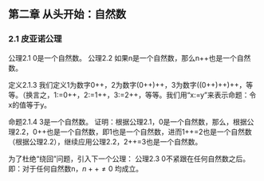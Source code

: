 ## 第二章 从头开始：自然数

### 2.1 皮亚诺公理

公理2.1 0是一个自然数。
公理2.2 如果n是一个自然数，那么n++也是一个自然数。

定义2.1.3 我们定义1为数字0++，2为数字(0++)++，3为数字((0++)++)++，等等。（换言之，1:=0++，2:=1++，3:=2++，等等。我们用“x:=y”来表示命题：令x的值等于y。

命题2.1.4 3是一个自然数。
证明：根据公理2.1，0是一个自然数，那么，根据公理2.2，0++也是一个自然数，即1也是一个自然数，进而1++=2也是一个自然数（根据公理2.2），继续应用公理2.2，2++=3也是一个自然数。

为了杜绝“绕回”问题，引入下一个公理：
公理2.3 0不紧跟在任何自然数之后。即：对于任何自然数n，$n++ \ne 0$ 均成立。